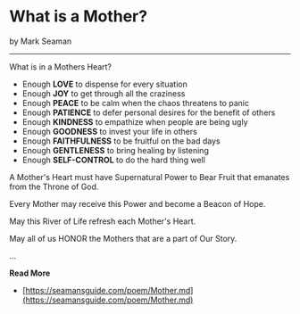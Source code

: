 # What is a Mother?

by Mark Seaman

---

What is in a Mothers Heart?

- Enough **LOVE** to dispense for every situation
- Enough **JOY** to get through all the craziness
- Enough **PEACE** to be calm when the chaos threatens to panic
- Enough **PATIENCE** to defer personal desires for the benefit of others
- Enough **KINDNESS** to empathize when people are being ugly
- Enough **GOODNESS** to invest your life in others
- Enough **FAITHFULNESS** to be fruitful on the bad days
- Enough **GENTLENESS** to bring healing by listening
- Enough **SELF-CONTROL** to do the hard thing well

A Mother's Heart must have Supernatural Power to Bear Fruit that emanates from the Throne of God.

Every Mother may receive this Power and become a Beacon of Hope.

May this River of Life refresh each Mother's Heart.

May all of us HONOR the Mothers that are a part of Our Story.



...

**Read More**

* [https://seamansguide.com/poem/Mother.md](https://seamansguide.com/poem/Mother.md)

